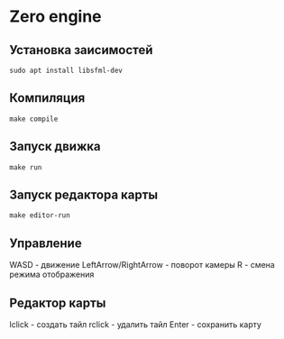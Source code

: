 # Zero engine

## Установка заисимостей

```
sudo apt install libsfml-dev
```

## Компиляция
```
make compile
```

## Запуск движка
```
make run
```

## Запуск редактора карты
```
make editor-run
```

## Управление
WASD - движение
LeftArrow/RightArrow - поворот камеры
R - смена режима отображения


## Редактор карты
lclick - создать тайл
rclick - удалить тайл
Enter - сохранить карту